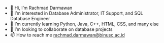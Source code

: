 - 👋 Hi, I’m Rachmad Darmawan
- 👀 I’m interested in Database Administrator, IT Support, and SQL Database Engineer
- 🌱 I’m currently learning Python, Java, C++, HTML, CSS, and many else
- 💞️ I’m looking to collaborate on database projects
- 📫 How to reach me rachmad.darmawan@binusc.ac.id

